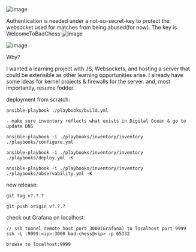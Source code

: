 ![image](https://github.com/user-attachments/assets/9ab443b2-a35b-4e60-b5e9-f6ffda6527ce)

Authentication is needed under a not-so-secret-key to protect the websocket used for matches from being abused(for now).
The key is WelcomeToBadChess
![image](https://github.com/user-attachments/assets/ff7f0197-8e42-4530-bc65-1337c8f8c305)


![image](https://github.com/user-attachments/assets/f72eabd9-30fb-439c-a907-fc16cac08fd9)



Why?

I wanted a learning project with JS, Websockets, and hosting a server that could be extensible as other learning opportunities arise.
I already have some ideas for kernel projects & firewalls for the server.
and, most importantly, resume fodder.

deployment from scratch:

    ansible-playbook ./playbooks/build.yml
    
    - make sure inventory reflects what exists in Digital Ocean & go to update DNS
    
    ansible-playbook -i ./playbooks/inventory/inventory ./playbooks/configure.yml
    
    ansible-playbook -i ./playbooks/inventory/inventory ./playbooks/deploy.yml -K

    ansible-playbook -i ./playbooks/inventory/inventory ./playbooks/observability.yml -K

new release:
    
    git tag v?.?.?
    
    git push origin v?.?.?

check out Grafana on localhost:

    // ssh tunnel remote host port 3000(Grafana) to localhost port 9999
    ssh -L :9999:<ip>:3000 bad-chess@<ip> -p 65332

    browse to localhost:9999

    
